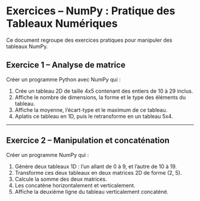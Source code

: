 # Exercices – NumPy : Pratique des Tableaux Numériques

Ce document regroupe des exercices pratiques pour manipuler des tableaux NumPy.

## Exercice 1 – Analyse de matrice

Créer un programme Python avec NumPy qui :
1. Crée un tableau 2D de taille 4x5 contenant des entiers de 10 à 29 inclus.
2. Affiche le nombre de dimensions, la forme et le type des éléments du tableau.
3. Affiche la moyenne, l’écart-type et le maximum de ce tableau.
4. Aplatis ce tableau en 1D, puis le retransforme en un tableau 5x4.

---

## Exercice 2 – Manipulation et concaténation

Créer un programme NumPy qui :
1. Génère deux tableaux 1D : l’un allant de 0 à 9, et l’autre de 10 à 19.
2. Transforme ces deux tableaux en deux matrices 2D de forme (2, 5).
3. Calcule la somme des deux matrices.
4. Les concatène horizontalement et verticalement.
5. Affiche la deuxième ligne du tableau verticalement concaténé.